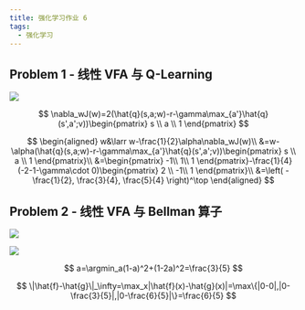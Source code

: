 ```yaml
---
title: 强化学习作业 6
tags:
  - 强化学习
---
```


## Problem 1 - 线性 VFA 与 Q-Learning 

![](https://cdn.duanyll.com/img/20240415151813.png)

$$
\nabla_wJ(w)=2(\hat{q}(s,a;w)-r-\gamma\max_{a'}\hat{q}(s',a';v))\begin{pmatrix}
    s \\
    a \\
    1
\end{pmatrix}
$$

$$
\begin{aligned}
    w&\larr w-\frac{1}{2}\alpha\nabla_wJ(w)\\
    &=w-\alpha(\hat{q}(s,a;w)-r-\gamma\max_{a'}\hat{q}(s',a';v))\begin{pmatrix}
    s \\
    a \\
    1
\end{pmatrix}\\
    &=\begin{pmatrix}
        -1\\
        1\\
        1
    \end{pmatrix}-\frac{1}{4}(-2-1-\gamma\cdot 0)\begin{pmatrix}
        2 \\
        -1\\
        1
    \end{pmatrix}\\
    &=\left(
        -\frac{1}{2},
        \frac{3}{4},
        \frac{5}{4}
    \right)^\top
\end{aligned}
$$

## Problem 2 - 线性 VFA 与 Bellman 算子

![](https://cdn.duanyll.com/img/20240415151857.png)

![](https://cdn.duanyll.com/img/20240415151906.png)

$$
a=\argmin_a(1-a)^2+(1-2a)^2=\frac{3}{5}
$$

$$
\|\hat{f}-\hat{g}\|_\infty=\max_x|\hat{f}(x)-\hat{g}(x)|=\max\{|0-0|,|0-\frac{3}{5}|,|0-\frac{6}{5}|\}=\frac{6}{5}
$$